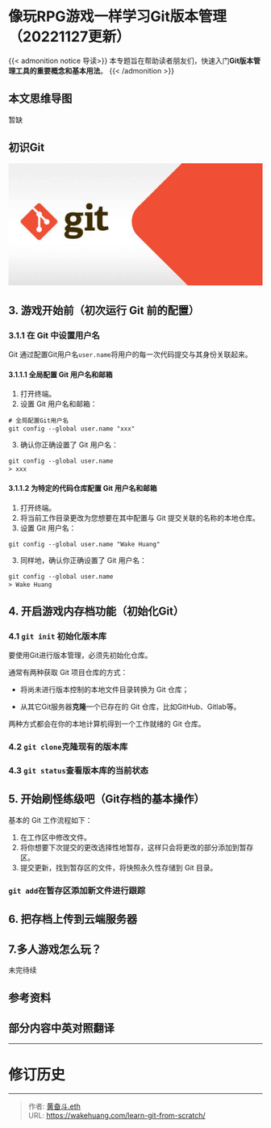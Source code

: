 # 像玩RPG游戏一样学习Git版本管理（20221127更新）


{{< admonition notice 导读>}}
本专题旨在帮助读者朋友们，快速入门**Git版本管理工具的重要概念和基本用法**。
{{< /admonition >}}

## 本文思维导图

暂缺

## 初识Git

![Git](Git.png)

## 3. 游戏开始前（初次运行 Git 前的配置）

### 3.1.1 在 Git 中设置用户名

Git 通过配置Git用户名`user.name`将用户的每一次代码提交与其身份关联起来。

#### 3.1.1.1 全局配置 Git 用户名和邮箱

1. 打开终端。
2. 设置 Git 用户名和邮箱：

```
# 全局配置Git用户名
git config --global user.name "xxx"
```

3. 确认你正确设置了 Git 用户名：

```
git config --global user.name
> xxx
```

#### 3.1.1.2 为特定的代码仓库配置 Git 用户名和邮箱

1. 打开终端。
2. 将当前工作目录更改为您想要在其中配置与 Git 提交关联的名称的本地仓库。
3. 设置 Git 用户名：

```
git config --global user.name "Wake Huang"
```

3. 同样地，确认你正确设置了 Git 用户名：

```
git config --global user.name
> Wake Huang
```

## 4. 开启游戏内存档功能（初始化Git）

### 4.1 `git init` 初始化版本库

要使用Git进行版本管理，必须先初始化仓库。

通常有两种获取 Git 项目仓库的方式：

- 将尚未进行版本控制的本地文件目录转换为 Git 仓库；

- 从其它Git服务器**克隆**一个已存在的 Git 仓库，比如GitHub、Gitlab等。

两种方式都会在你的本地计算机得到一个工作就绪的 Git 仓库。


### 4.2 `git clone`克隆现有的版本库

### 4.3 `git status`查看版本库的当前状态

## 5. 开始刷怪练级吧（Git存档的基本操作）

基本的 Git 工作流程如下：

1. 在工作区中修改文件。
2. 将你想要下次提交的更改选择性地暂存，这样只会将更改的部分添加到暂存区。
3. 提交更新，找到暂存区的文件，将快照永久性存储到 Git 目录。

### `git add`在暂存区添加新文件进行跟踪



## 6. 把存档上传到云端服务器

## 7.多人游戏怎么玩？


未完待续

## 参考资料

## 部分内容中英对照翻译

--- 

# 修订历史

---

> 作者: [黄奋斗.eth](https://wakehuang.com/about)  
> URL: https://wakehuang.com/learn-git-from-scratch/  

